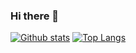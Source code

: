 ### Hi there 👋


[![Github stats](https://github-readme-stats.vercel.app/api?username=By-Ha&show_icons=true&include_all_commits=true)](#) [![Top Langs](https://github-readme-stats.vercel.app/api/top-langs/?username=By-Ha&layout=compact)](#)

<!--
**By-Ha/By-Ha** is a ✨ _special_ ✨ repository because its `README.md` (this file) appears on your GitHub profile.

Here are some ideas to get you started:

- 🔭 I’m currently working on ...
- 🌱 I’m currently learning ...
- 👯 I’m looking to collaborate on ...
- 🤔 I’m looking for help with ...
- 💬 Ask me about ...
- 📫 How to reach me: ...
- 😄 Pronouns: ...
- ⚡ Fun fact: ...
-->
